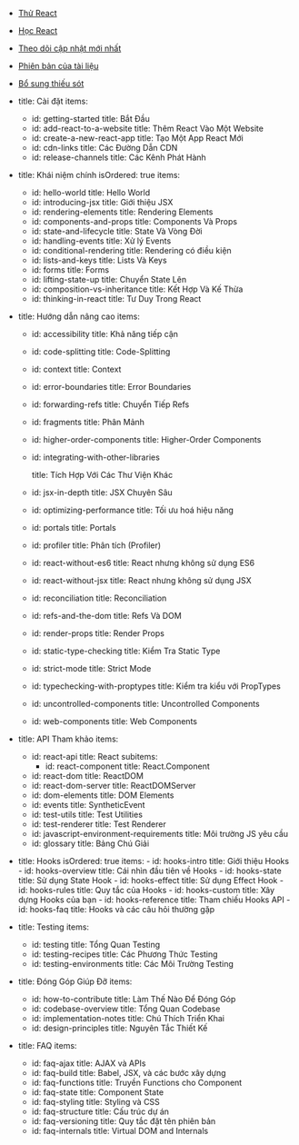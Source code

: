 - [Thử React](#try-react)
- [Học React](#learn-react)
- [Theo dõi cập nhật mới nhất](#staying-informed)
- [Phiên bản của tài liệu](#versioned-documentation)
- [Bổ sung thiếu sót](#something-missing)


- title: Cài đặt
  items:
    - id: getting-started
      title: Bắt Đầu
    - id: add-react-to-a-website
      title: Thêm React Vào Một Website
    - id: create-a-new-react-app
      title: Tạo Một App React Mới
    - id: cdn-links
      title: Các Đường Dẫn CDN
    - id: release-channels
      title: Các Kênh Phát Hành

- title: Khái niệm chính
  isOrdered: true
  items:
    - id: hello-world
      title: Hello World
    - id: introducing-jsx
      title: Giới thiệu JSX
    - id: rendering-elements
      title: Rendering Elements
    - id: components-and-props
      title: Components Và Props
    - id: state-and-lifecycle
      title: State Và Vòng Đời
    - id: handling-events
      title: Xử lý Events
    - id: conditional-rendering
      title: Rendering có điều kiện
    - id: lists-and-keys
      title: Lists Và Keys
    - id: forms
      title: Forms
    - id: lifting-state-up
      title: Chuyển State Lên
    - id: composition-vs-inheritance
      title: Kết Hợp Và Kế Thừa
    - id: thinking-in-react
      title: Tư Duy Trong React
- title: Hướng dẫn nâng cao
  items:
    - id: accessibility
      title: Khả năng tiếp cận
    - id: code-splitting
      title: Code-Splitting
    - id: context
      title: Context
    - id: error-boundaries
      title: Error Boundaries
    - id: forwarding-refs
      title: Chuyển Tiếp Refs
    - id: fragments
      title: Phân Mảnh
    - id: higher-order-components
      title: Higher-Order Components
    - id: integrating-with-other-libraries

      title: Tích Hợp Với Các Thư Viện Khác
    - id: jsx-in-depth
      title: JSX Chuyên Sâu
    - id: optimizing-performance
      title: Tối ưu hoá hiệu năng
    - id: portals
      title: Portals
    - id: profiler
      title: Phân tích (Profiler)
    - id: react-without-es6
      title: React nhưng không sử dụng ES6
    - id: react-without-jsx
      title: React nhưng không sử dụng JSX
    - id: reconciliation
      title: Reconciliation
    - id: refs-and-the-dom
      title: Refs Và DOM
    - id: render-props
      title: Render Props
    - id: static-type-checking
      title: Kiểm Tra Static Type
    - id: strict-mode
      title: Strict Mode
    - id: typechecking-with-proptypes
      title: Kiểm tra kiểu với PropTypes
    - id: uncontrolled-components
      title: Uncontrolled Components
    - id: web-components
      title: Web Components
- title: API Tham khảo
  items:
    - id: react-api
      title: React
      subitems:
        - id: react-component
          title: React.Component
    - id: react-dom
      title: ReactDOM
    - id: react-dom-server
      title: ReactDOMServer
    - id: dom-elements
      title: DOM Elements
    - id: events
      title: SyntheticEvent
    - id: test-utils
      title: Test Utilities
    - id: test-renderer
      title: Test Renderer
    - id: javascript-environment-requirements
      title: Môi trường JS yêu cầu
    - id: glossary
      title: Bảng Chú Giải

- title: Hooks
  isOrdered: true
  items:
      - id: hooks-intro
        title: Giới thiệu Hooks
      - id: hooks-overview
        title: Cái nhìn đầu tiên về Hooks
      - id: hooks-state
        title: Sử dụng State Hook
      - id: hooks-effect
        title: Sử dụng Effect Hook
      - id: hooks-rules
        title: Quy tắc của Hooks
      - id: hooks-custom
        title: Xây dựng Hooks của bạn
      - id: hooks-reference
        title: Tham chiếu Hooks API
      - id: hooks-faq
        title: Hooks và các câu hỏi thường gặp
- title: Testing
  items:
    - id: testing
      title: Tổng Quan Testing
    - id: testing-recipes
      title: Các Phương Thức Testing
    - id: testing-environments
      title: Các Môi Trường Testing
- title: Đóng Góp Giúp Đỡ
  items:
    - id: how-to-contribute
      title: Làm Thế Nào Để Đóng Góp
    - id: codebase-overview
      title: Tổng Quan Codebase
    - id: implementation-notes
      title: Chú Thích Triển Khai
    - id: design-principles
      title: Nguyên Tắc Thiết Kế
- title: FAQ
  items:
    - id: faq-ajax
      title: AJAX và APIs
    - id: faq-build
      title: Babel, JSX, và các bước xây dựng
    - id: faq-functions
      title: Truyền Functions cho Component
    - id: faq-state
      title: Component State
    - id: faq-styling
      title: Styling và CSS
    - id: faq-structure
      title: Cấu trúc dự án
    - id: faq-versioning
      title: Quy tắc đặt tên phiên bản
    - id: faq-internals
      title: Virtual DOM and Internals

